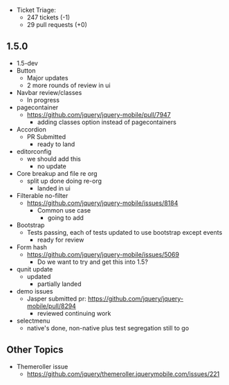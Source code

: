 * Ticket Triage:
  * 247 tickets (-1)
  * 29 pull requests (+0)

## 1.5.0
  * 1.5-dev
  * Button
    * Major updates
    * 2 more rounds of review in ui
  * Navbar review/classes
    * In progress
  * pagecontainer
    * https://github.com/jquery/jquery-mobile/pull/7947
      * adding classes option instead of pagecontainers
  * Accordion
    * PR Submitted
      * ready to land
  * editorconfig
    * we should add this
      * no update
  * Core breakup and file re org
    * split up done doing re-org
      * landed in ui
  * Filterable no-filter
    * https://github.com/jquery/jquery-mobile/issues/8184
      * Common use case
        * going to add
  * Bootstrap
    * Tests passing, each of tests updated to use bootstrap except events
      * ready for review
  * Form hash
    * https://github.com/jquery/jquery-mobile/issues/5069
      * Do we want to try and get this into 1.5?
  * qunit update
    * updated
      * partially landed
  * demo issues
    * Jasper submitted pr: https://github.com/jquery/jquery-mobile/pull/8294
      * reviewed continuing work
  * selectmenu
    * native's done, non-native plus test segregation still to go

## Other Topics
* Themeroller issue
  * https://github.com/jquery/themeroller.jquerymobile.com/issues/221
